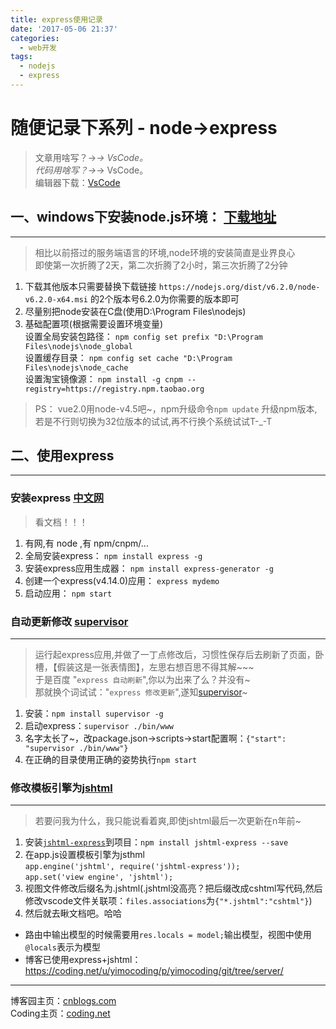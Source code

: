 ```yaml
---
title: express使用记录
date: '2017-05-06 21:37'
categories:
  - web开发
tags:
  - nodejs
  - express
---
```


# 随便记录下系列 - node->express

>文章用啥写？→_→ VsCode。  
>代码用啥写？→_→ VsCode。  
>编辑器下载：[VsCode](http://pan.baidu.com/s/1qYpmzpE)  

## 一、windows下安装node.js环境： [下载地址](http://nodejs.cn/download/)       
----------------------------
>相比以前搭过的服务端语言的环境,node环境的安装简直是业界良心   
>即使第一次折腾了2天，第二次折腾了2小时，第三次折腾了2分钟

1. 下载其他版本只需要替换下载链接 `https://nodejs.org/dist/v6.2.0/node-v6.2.0-x64.msi` 的2个版本号6.2.0为你需要的版本即可   
2. 尽量别把node安装在C盘(使用D:\Program Files\nodejs) 
3. 基础配置项(根据需要设置环境变量)        
    设置全局安装包路径： `npm config set prefix "D:\Program Files\nodejs\node_global`  
    设置缓存目录： `npm config set cache "D:\Program Files\nodejs\node_cache`       
    设置淘宝镜像源： `npm install -g cnpm --registry=https://registry.npm.taobao.org`    

> PS： vue2.0用node-v4.5吧~，npm升级命令`npm update` 升级npm版本,若是不行则切换为32位版本的试试,再不行换个系统试试T-_-T

<!--more-->
## 二、使用express 
----------------------------
### 安装express [中文网](http://www.expressjs.com.cn/)
> 看文档！！！
1. 有网,有 node ,有 npm/cnpm/...
2. 全局安装express： `npm install express -g`
3. 安装express应用生成器： `npm install express-generator -g`
4. 创建一个express(v4.14.0)应用： `express mydemo`
5. 启动应用： `npm start`  

### 自动更新修改 [supervisor](https://www.npmjs.com/package/supervisor)
----------------------------
>运行起express应用,并做了一丁点修改后，习惯性保存后去刷新了页面，卧槽，【假装这是一张表情图】，左思右想百思不得其解~~~    
>于是百度 "`express 自动刷新`",你以为出来了么？并没有~  
那就换个词试试："`express 修改更新`",遂知[supervisor](https://www.npmjs.com/package/supervisor)~      

1. 安装：`npm install supervisor -g`
2. 启动express：`supervisor ./bin/www`
3. 名字太长了~，改package.json->scripts->start配置啊：`{"start": "supervisor ./bin/www"}`      
4. 在正确的目录使用正确的姿势执行`npm start`

### 修改模板引擎为[jshtml](https://github.com/elmerbulthuis/jshtml)
----------------------------
>若要问我为什么，我只能说看着爽,即使jshtml最后一次更新在n年前~

1. 安装[`jshtml-express`](https://github.com/elmerbulthuis/jshtml-express)到项目：`npm install jshtml-express --save`
2. 在app.js设置模板引擎为jsthml     
    `app.engine('jshtml', require('jshtml-express'));`           
    `app.set('view engine', 'jshtml');`
3. 视图文件修改后缀名为.jshtml(.jshtml没高亮？把后缀改成cshtml写代码,然后修改vscode文件关联项：`files.associations`为`{"*.jshtml":"cshtml"}`)
4. 然后就去瞅文档吧。哈哈

* 路由中输出模型的时候需要用`res.locals = model;`输出模型，视图中使用`@locals`表示为模型
* 博客已使用express+jshtml：https://coding.net/u/yimocoding/p/yimocoding/git/tree/server/
----------------------------
博客园主页：[cnblogs.com](http://www.cnblogs.com/morang/)     
Coding主页：[coding.net](https://coding.net/u/yimocoding)      